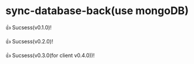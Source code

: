 # sync-database-back(use mongoDB)

👍 Sucsess(v0.1.0)!

👍 Sucsess(v0.2.0)!

👍 Sucsess(v0.3.0(for client v0.4.0))!
